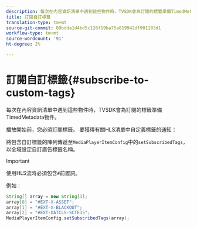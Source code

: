 ```yaml
---
description: 每次在內容資訊清單中遇到這些物件時，TVSDK會為訂閱的標籤準備TimedMetadata物件。
title: 訂閱自訂標籤
translation-type: tm+mt
source-git-commit: 89bdda1d4bd5c126f19ba75a819942df901183d1
workflow-type: tm+mt
source-wordcount: '91'
ht-degree: 2%

---
```



# 訂閱自訂標籤{#subscribe-to-custom-tags}

每次在內容資訊清單中遇到這些物件時，TVSDK會為訂閱的標籤準備TimedMetadata物件。

播放開始前，您必須訂閱標籤。
要獲得有關HLS清單中自定義標籤的通知：

將包含自訂標籤的陣列傳遞至`MediaPlayerItemConfig`中的`setSubscribedTags`，以全域設定自訂廣告標籤名稱。

>[!IMPORTANT]
>
>使用HLS流時必須包含`#`前置詞。

例如：

```java
String[] array = new String[3]; 
array[0] = "#EXT-X-ASSET"; 
array[1] = "#EXT-X-BLACKOUT"; 
array[2] = "#EXT-OATCLS-SCTE35"; 
MediaPlayerItemConfig.setSubscribedTags(array);
```

